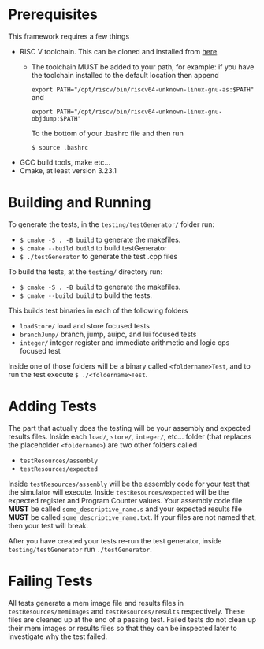 # Prerequisites
This framework requires a few things
- RISC V toolchain. This can be cloned and installed from [here](https://github.com/riscv-collab/riscv-gnu-toolchain)
  - The toolchain MUST be added to your path, for example: if you have the toolchain installed to the default location then append
  
    `export PATH="/opt/riscv/bin/riscv64-unknown-linux-gnu-as:$PATH"` and 

    `export PATH="/opt/riscv/bin/riscv64-unknown-linux-gnu-objdump:$PATH"`

    To the bottom of your .bashrc file and then run

    `$ source .bashrc`
- GCC build tools, make etc...
- Cmake, at least version 3.23.1
# Building and Running
To generate the tests, in the `testing/testGenerator/` folder run:
- `$ cmake -S . -B build` to generate the makefiles.
- `$ cmake --build build` to build testGenerator
- `$ ./testGenerator` to generate the test .cpp files

To build the tests, at the `testing/` directory run:
- `$ cmake -S . -B build` to generate the makefiles.
- `$ cmake --build build` to build the tests.

This builds test binaries in each of the following folders
- `loadStore/` load and store focused tests
- `branchJump/` branch, jump, auipc, and lui focused tests
- `integer/` integer register and immediate arithmetic and logic ops focused test

Inside one of those folders will be a binary called `<foldername>Test`, and to
run the test execute `$ ./<foldername>Test`.

# Adding Tests
The part that actually does the testing will be your assembly and expected 
results files. Inside each `load/`, `store/`, `integer/`, etc... folder (that
replaces the placeholder `<foldername>`) are two other folders called
* `testResources/assembly`
* `testResources/expected`

Inside `testResources/assembly` will be the assembly code for your test that the
simulator will execute. Inside `testResources/expected` will be the expected 
register and Program Counter values. Your assembly code file **MUST** be called `some_descriptive_name.s`
and your expected results file **MUST** be called `some_descriptive_name.txt`. If 
your files are not named that, then your test will break.

After you have created your tests re-run the test generator, inside
`testing/testGenerator` run `./testGenerator`. 

# Failing Tests
All tests generate a mem image file and results files in `testResources/memImages`
and `testResources/results` respectively. These files are cleaned up at the end
of a passing test. Failed tests do not clean up their mem images or results 
files so that they can be inspected later to investigate why the test failed. 